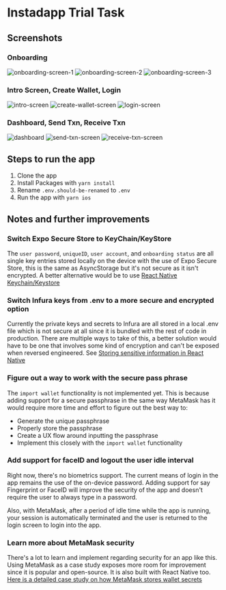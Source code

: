 # Instadapp Trial Task

## Screenshots

### Onboarding

![onboarding-screen-1]('./../screenshots/onboarding-1.png)
![onboarding-screen-2]('./../screenshots/onboarding-2.png)
![onboarding-screen-3]('./../screenshots/onboarding-3.png)

### Intro Screen, Create Wallet, Login

![intro-screen]('./../screenshots/intro-screen.png)
![create-wallet-screen]('./../screenshots/create-wallet.png)
![login-screen]('./../screenshots/login.png)

### Dashboard, Send Txn, Receive Txn

![dashboard]('./../screenshots/dashboard-2.png)
![send-txn-screen]('./../screenshots/send-txn.png)
![receive-txn-screen]('./../screenshots/receive-txn.png)

## Steps to run the app

1. Clone the app
2. Install Packages with `yarn install`
3. Rename `.env.should-be-renamed` to `.env`
4. Run the app with `yarn ios`

## Notes and further improvements

### Switch Expo Secure Store to KeyChain/KeyStore

The `user password`, `uniqueID`, `user account`, and `onboarding status` are all single key entries stored locally on the device with the use of Expo Secure Store, this is the same as AsyncStorage but it's not secure as it isn't encrypted. A better alternative would be to use
[React Native Keychain/Keystore](https://github.com/oblador/react-native-keychain)

### Switch Infura keys from .env to a more secure and encrypted option

Currently the private keys and secrets to Infura are all stored in a local .env file which is not secure at all since it is bundled with the rest of code in production. There are multiple ways to take of this, a better solution would have to be one that involves some kind of encryption and can't be exposed when reversed engineered. See
[Storing sensitive information in React Native](https://reactnative.dev/docs/security#storing-sensitive-info)

### Figure out a way to work with the secure pass phrase

The `import wallet` functionality is not implemented yet. This is because adding support for a secure passphrase in the same way MetaMask has it would require more time and effort to figure out the best way to:

- Generate the unique passphrase
- Properly store the passphrase
- Create a UX flow around inputting the passphrase
- Implement this closely with the `import wallet` functionality

### Add support for faceID and logout the user idle interval

Right now, there's no biometrics support. The current means of login in the app remains the use of the on-device password. Adding support for say Fingerprint or FaceID will improve the security of the app and doesn't require the user to always type in a password.

Also, with MetaMask, after a period of idle time while the app is running, your session is automatically terminated and the user is returned to the login screen to login into the app.

### Learn more about MetaMask security

There's a lot to learn and implement regarding security for an app like this. Using MetaMask as a case study exposes more room for improvement since it is popular and open-source. It is also built with React Native too.
[Here is a detailed case study on how MetaMask stores wallet secrets](https://www.wispwisp.com/index.php/2020/12/25/how-metamask-stores-your-wallet-secret/)
